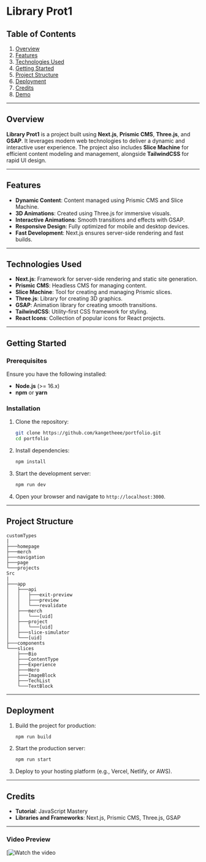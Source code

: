 # Library Prot1

## Table of Contents

1. [Overview](#overview)
2. [Features](#features)
3. [Technologies Used](#technologies-used)
4. [Getting Started](#getting-started)
5. [Project Structure](#project-structure)
6. [Deployment](#deployment)
7. [Credits](#credits)
8. [Demo](#demo)

---

## Overview

**Library Prot1** is a project built using **Next.js**, **Prismic CMS**, **Three.js**, and **GSAP**. It leverages modern web technologies to deliver a dynamic and interactive user experience. The project also includes **Slice Machine** for efficient content modeling and management, alongside **TailwindCSS** for rapid UI design.


---

## Features

- **Dynamic Content**: Content managed using Prismic CMS and Slice Machine.
- **3D Animations**: Created using Three.js for immersive visuals.
- **Interactive Animations**: Smooth transitions and effects with GSAP.
- **Responsive Design**: Fully optimized for mobile and desktop devices.
- **Fast Development**: Next.js ensures server-side rendering and fast builds.

---

## Technologies Used

- **Next.js**: Framework for server-side rendering and static site generation.
- **Prismic CMS**: Headless CMS for managing content.
- **Slice Machine**: Tool for creating and managing Prismic slices.
- **Three.js**: Library for creating 3D graphics.
- **GSAP**: Animation library for creating smooth transitions.
- **TailwindCSS**: Utility-first CSS framework for styling.
- **React Icons**: Collection of popular icons for React projects.

---

## Getting Started

### Prerequisites

Ensure you have the following installed:

- **Node.js** (>= 16.x)
- **npm** or **yarn**

### Installation

1. Clone the repository:

   ```bash
   git clone https://github.com/kangetheee/portfolio.git
   cd portfolio
   ```

2. Install dependencies:

   ```bash
   npm install
   ```

3. Start the development server:

   ```bash
   npm run dev
   ```

4. Open your browser and navigate to `http://localhost:3000`.

---

## Project Structure

```
customTypes
|
├───homepage
├───merch
├───navigation
├───page
└───projects
Src
|
├───app
│   ├───api
│   │   ├───exit-preview
│   │   ├───preview
│   │   └───revalidate
│   ├───merch
│   │   └───[uid]
│   ├───project
│   │   └───[uid]
│   ├───slice-simulator
│   └───[uid]
├───components
└───slices
    ├───Bio
    ├───ContentType
    ├───Experience
    ├───Hero
    ├───ImageBlock
    ├───TechList
    └───TextBlock
```

---

## Deployment

1. Build the project for production:

   ```bash
   npm run build
   ```

2. Start the production server:

   ```bash
   npm run start
   ```

3. Deploy to your hosting platform (e.g., Vercel, Netlify, or AWS).

---

## Credits

- **Tutorial**: JavaScript Mastery
- **Libraries and Frameworks**: Next.js, Prismic CMS, Three.js, GSAP

---

### Video Preview

[![Watch the video](https://github.com/user-attachments/assets/99b4e238-ffd8-495d-9957-b7cdf7ef2f2b)



